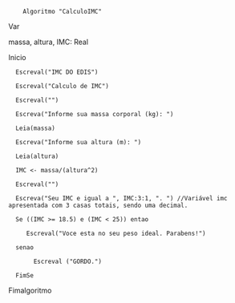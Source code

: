         Algoritmo "CalculoIMC"

Var

   massa, altura, IMC: Real

Inicio

      Escreval("IMC DO EDIS")

      Escreval("Calculo de IMC")

      Escreval("")

      Escreva("Informe sua massa corporal (kg): ")

      Leia(massa)

      Escreva("Informe sua altura (m): ")

      Leia(altura)

      IMC <- massa/(altura^2)

      Escreval("")

      Escreva("Seu IMC e igual a ", IMC:3:1, ". ") //Variável imc apresentada com 3 casas totais, sendo uma decimal.

      Se ((IMC >= 18.5) e (IMC < 25)) entao

         Escreval("Voce esta no seu peso ideal. Parabens!")

      senao

           Escreval ("GORDO.")

      FimSe

Fimalgoritmo
